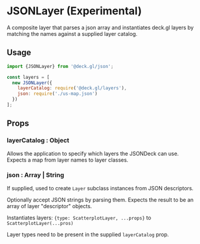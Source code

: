 # JSONLayer (Experimental)

A composite layer that parses a json array and instantiates deck.gl layers by matching the names against a supplied layer catalog.


## Usage

```js
import {JSONLayer} from '@deck.gl/json';

const layers = [
  new JSONLayer({
  	layerCatalog: require('@deck.gl/layers'),
  	json: require('./us-map.json')
  })
];
```


## Props

### layerCatalog : Object

Allows the application to specify which layers the JSONDeck can use. Expects a map from layer names to layer classes.


### json : Array | String

If supplied, used to create `Layer` subclass instances from JSON descriptors.

Optionally accept JSON strings by parsing them. Expects the result to be an array of layer "descriptor" objects.


Instantiates layers: `{type: ScatterplotLayer, ...props}` to `ScatterplotLayer(...pros)`

Layer types need to be present in the supplied `layerCatalog` prop.

